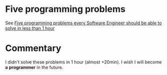 # Five programming problems

See [Five programming problems every Software Engineer should be able to solve in less than 1 hour](https://www.shiftedup.com/2015/05/07/five-programming-problems-every-software-engineer-should-be-able-to-solve-in-less-than-1-hour)

# Commentary
I didn't solve these problems in 1 hour (almost +20min). I wish I will become **a programmer** in the future.

